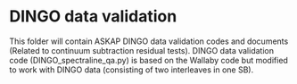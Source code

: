 # DINGO data validation

This folder will contain ASKAP DINGO data validation codes and documents (Related to continuum subtraction residual tests).
DINGO data validation code (DINGO_spectraline_qa.py) is based on the Wallaby code but modified to work with DINGO data (consisting of two interleaves in one SB).   


